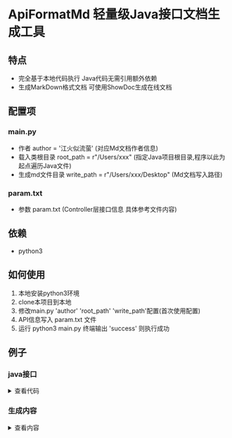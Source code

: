 # ApiFormatMd 轻量级Java接口文档生成工具
## 特点
- 完全基于本地代码执行 Java代码无需引用额外依赖
- 生成MarkDown格式文档 可使用ShowDoc生成在线文档
## 配置项 
### main.py
- 作者 author = '江火似流萤' (对应Md文档作者信息)
- 载入类根目录 root_path = r"/Users/xxx" (指定Java项目根目录,程序以此为起点遍历Java文件)
- 生成md文件目录 write_path = r"/Users/xxx/Desktop" (Md文档写入路径)
### param.txt 
- 参数 param.txt (Controller层接口信息 具体参考文件内容)

## 依赖
- python3

## 如何使用
1. 本地安装python3环境 
2. clone本项目到本地
3. 修改main.py 'author' 'root_path' 'write_path'配置(首次使用配置)
4. API信息写入 param.txt 文件
5. 运行 python3 main.py 终端输出 'success' 则执行成功

## 例子
### java接口
<details>
<summary>查看代码</summary>

```java
    @RequestMapping(value = "/v1/test/{userId}", method = RequestMethod.POST)
    public JsonResult<InvoiceVO> test(
            @PathVariable(value = "userId") int userId,
            @RequestParam(value = "roleCode", required = true) String roleCode,
            @RequestBody QuoteStrategyRule quoteStrategyRule) {
        return new JsonResult<>();
    }
```
##### InvoiceVO
```java
@Data
public class InvoiceVO extends Invoice {

    //发票编号-子
    private Long invoiceNo;
    //发票标题-子
    private String invoiceTitle;

    /**
     * 发票类型-子
     */
    private InvoiceEnum invoiceEnum;

    //扩展信息
    private ExtendSub extendSub;

    @Data
    public static class Extend {
        //标题-父
        private String title;
        //内容-父
        private String content;

    }

    @Data
    public static class ExtendSub extends Extend {
        //spu集合-子
        private List<Spu> spuList;
        //spu信息-子
        private Spu spu;

        /**
         *  spu Map-子
         */

        private Map<String, Spu> spuMap;

        //渠道枚举
        private SpecialChannelEnum specialChannelEnum;

    }
}
```
##### Spu
```java
@Data
public class Spu implements Serializable {
    private static final long serialVersionUID = 128833531741299945L;
    /**
     * 主键ID
     */
    private long id;

    /**
     * 商品类别
     */
    private byte productType;

    /**
     * 商品子类别
     */
    private int productSubType;

    /**
     * spu中文名称
     */
    private String nameCn;

    /**
     * spu英文名称
     */
    private String nameEn;

    /**
     * poiId，按照poi_id顺序逗号分隔，eg：1,3,12
     */
    private String poiIds;

    /****** 业务字段 ********/

    /**
     * 多语言处理后显示的name，v1.5.1新增
     */
    private String name;

    /**
     * 创建人
     */
    private String createPin;


    /**
     * 更新人
     */

    private String updatePin;

    //key集合
    private List<Key> keyList;

}
```

##### Spu
```java
@Data
public class Key implements Serializable {
    private static final long serialVersionUID = 7585869752216827433L;
    private Integer pageSize;
    /**
     * 要素类别
     */
    private byte type;

    /**
     * 要素名称
     */
    private String name;

    /****** 业务字段 *******/
    /**
     * 要素名称多语言map
     * Map<languageCode, value>
     */
    private Map<String, String> names;

    private List<Key> keyList;
}
```
</details>


### 生成内容
<details>
<summary>查看内容</summary>

## 接口说明

|名称|描述|
|:--:|:--:|
|功能|**找不到名字了用这个吧**|
|负责人|**江火似流萤**|


## HTTP请求地址
- 地址: `http://domain//v1/test/{userId}`

### 请求方式
- POST

## 参数说明
### 请求参数说明

|参数名|类型|必填|示例|说明|
| :----: | :----: | :----: | :----: | :----: |
|roleCode|String|-|-|-|
|quoteStrategyRule|[QuoteStrategyRule](#QuoteStrategyRule)|-|-|-|
|userId|int|-|-|-|



### 返回参数说明

|参数名|类型|示例|说明|
| :----: | :----: | :----: | :----: |
|code|String|"0"|状态码(非0为异常情况)|
|message |String|请求成功|信息描述|
|data|[JsonResult](#JsonResult)<[InvoiceVO](#InvoiceVO)>|-|- |



### 补充实体说明
<h5 id="QuoteStrategyRule">QuoteStrategyRule</h5>


|字段|类型|必填|说明|备注|
| :----: | :----: | :----: | :----: | :----: |
|id|Long|-|-|-|
|quoteStrategyId|Long|-|-| 所属策略ID|
|resellerChannelId|Long|-|-| 所属渠道ID|
|quoteStrategyCategory|Byte|-|-| 所属分类 1 生活服务；2 酒店业务；3 飞机票价|
|type|Byte|-|-| 引用ID，类型为1是0; 类型为2是大类枚举值； 类型为3是子类枚举值；类型为4商品ID；类型为5是规格ID；类型为6是规格ID|
|name|String|-|-| 类型为1是【分类名称】; 类型为2是【分类名称>大类名称】；, 类型为3是【分类名称>大类名称>子类名称】；, 类型为4是【分类名称>商品id】；类型为5是【分类名称>商品id>规格id】；, 类型为6是【分类名称>商品id>规格id>开始时间~结束时间】|
|refId|Long|-|-| 引用ID，类型为1是0; 类型为2是大类枚举值； 类型为3是子类枚举值；类型为4商品ID；类型为5是规格ID；类型为6是规格ID|
|startDate|Date|-|-| 生效时间，类型为6时有值否则为null，格式yyyy-MM-dd HH:mm:ss|
|endDate|Date|-|-| 失效时间，类型为6时有值否则为nu，格式yyyy-MM-dd HH:mm:ss|
|priceType|Byte|-|-| 加价类型 1百分比 2固定金额|
|rate|Integer|-|-| 加价百分比，当加价类型为1时，该字段有值|
|amount|Integer|-|-| 加价金额，当加价类型为2时，该字段有值|
|createTime|Date|-|-| 创建时间|
|updateTime|Date|-|-| 更新时间|
|operator|String|-|-| 操作人|
---

<h5 id="JsonResult">JsonResult</h5>


|字段|类型|必填|说明|备注|
| :----: | :----: | :----: | :----: | :----: |
|code|Integer|-|-| code 为"0"则无异常|
|msg|String|-|-| msg|
|data|T|-|-| data 返回体对象|
---

<h5 id="InvoiceVO">InvoiceVO</h5>


|字段|类型|必填|说明|备注|
| :----: | :----: | :----: | :----: | :----: |
|invoiceId|Long|-|-|-|
|invoiceTitleType|Byte|-|-| 发票抬头类型 1：个人 2：单位|
|invoiceType|Byte|-|-| 发票类型 1：国内纸质发票 2：国内电子发票 3:国际电子发票|
|name|String|-|-| 个人名称|
|companyName|String|-|-| 单位名称|
|status|Byte|-|-| 发票状态 1：处理中 2：已开发票|
|taxRegisterNumber|String|-|-| 纳税人识别号|
|invoiceCode|String|-|-| 发票编号|
|invoiceAmount|Long|-|-| 发票金额|
|registerAddress|String|-|-| 单位注册地址|
|registerPhone|String|-|-| 单位注册电话|
|bankName|String|-|-| 开户银行|
|bankNo|String|-|-| 银行卡号|
|contactName|String|-|-| 收件人姓名|
|contactPhone|String|-|-| 收件人手机号|
|contactAddress|String|-|-| 收件人地址|
|contactEmail|String|-|-| 收件人邮箱|
|expressNo|String|-|-| 快递单号|
|expressName|String|-|-| 快递公司|
|fileUrl|String|-|-| 发票电子文件地址|
|filePath|String|-|-| 发票电子文件地址|
|supplierId|Integer|-|-| 实际供应商id|
|ownerId|Integer|-|-| ownerId|
|userId|Integer|-|-| userId|
|remark|String|-|-| 备注|
|yn|Boolean|-|-| 删除标识|
|createTime|Date|-|-| 创建时间|
|updateTime|Date|-|-| 更新时间|
|createPin|String|-|-| 创建人|
|updatePin|String|-|-| 更新人|
|invoiceNo|Long|-|-|发票编号-子|
|invoiceTitle|String|-|-|发票标题-子|
|invoiceEnum|[InvoiceEnum](#InvoiceEnum)|-|-| 发票类型-子|
|extendSub|[ExtendSub](#ExtendSub)|-|-|扩展信息|
---

<h5 id="ExtendSub">ExtendSub</h5>


|字段|类型|必填|说明|备注|
| :----: | :----: | :----: | :----: | :----: |
|title|String|-|-|标题-父|
|content|String|-|-|内容-父|
|spuList|List<[Spu](#Spu)>|-|-|spu集合-子|
|spu|[Spu](#Spu)|-|-|spu信息-子|
|spuMap|Map<String,[Spu](#Spu)>|-|-|  spu Map-子|
|specialChannelEnum|[SpecialChannelEnum](#SpecialChannelEnum)|-|-|渠道枚举|
---

<h5 id="InvoiceEnum">InvoiceEnum</h5>

```java
enum InvoiceEnum {
    PERSON(1, "抬头为个人"),
    COMPANY(2, "抬头为单位"),

    BEING(1, "发票状态处理中"),
    COMPLETE(2, "发票状态已完成"),

    PAPER(1, "纸质发票"),
    ELECTRONIC(2, "电子发票");
```
<h5 id="SpecialChannelEnum">SpecialChannelEnum</h5>

```java
enum SpecialChannelEnum implements CommonEnum{
    DEFAULT("DEFAULT", "默认渠道"),
    SASS("SASS", "SASS平台"),
    UNKNOWN("UNKNOWN", "UNKNOWN"),
    ;
```
<h5 id="Spu">Spu</h5>


|字段|类型|必填|说明|备注|
| :----: | :----: | :----: | :----: | :----: |
|id|long|-|-| 主键ID|
|productType|byte|-|-| 商品类别|
|productSubType|int|-|-| 商品子类别|
|nameCn|String|-|-| spu中文名称|
|nameEn|String|-|-| spu英文名称|
|poiIds|String|-|-| poiId，按照poi_id顺序逗号分隔，eg：1,3,12|
|name|String|-|-| 业务字段 , 多语言处理后显示的name，v1.5.1新增|
|createPin|String|-|-| 创建人|
|updatePin|String|-|-| 更新人|
|keyList|List<[Key](#Key)>|-|-|key集合|
---

<h5 id="Key">Key</h5>


|字段|类型|必填|说明|备注|
| :----: | :----: | :----: | :----: | :----: |
|pageSize|Integer|-|-|-|
|type|byte|-|-| 要素类别|
|name|String|-|-| 要素名称|
|names|Map<String,String>|-|-| 业务字段 , 要素名称多语言map, Map<languageCode, value>|
|keyList|List<[Key](#Key)>|-|-|-|
---





</details>